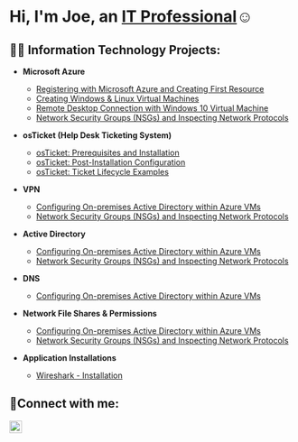<h1>Hi, I'm Joe, an <a href="https://linkedin.com/in/joe-simmons-jr/">IT Professional</a>☺</h1>

<h2>👨‍💻 Information Technology Projects:</h2>

- <b>Microsoft Azure</b>
  - [Registering with Microsoft Azure and Creating First Resource](https://github.com/joesimmonsIT/Microsoft-Azure)
  - [Creating Windows & Linux Virtual Machines](https://github.com/joesimmonsIT/Virtual-Machines-WND-LNX-)
  - [Remote Desktop Connection with Windows 10 Virtual Machine](https://github.com/joesimmonsIT/Remote-Desktop-Connection)
  - [Network Security Groups (NSGs) and Inspecting Network Protocols](https://github.com/joesimmonsIT/Traffic-Sources)
    
- <b>osTicket (Help Desk Ticketing System)</b>
  - [osTicket: Prerequisites and Installation](https://github.com/joesimmonsIT/osticket-prereqs)
  - [osTicket: Post-Installation Configuration](https://github.com/joesimmonsIT/post-install-config)
  - [osTicket: Ticket Lifecycle Examples](https://github.com/joshmadakorcc/ticket-lifecycle)

- <b>VPN</b>
  - [Configuring On-premises Active Directory within Azure VMs](https://github.com/joshmadakorcc/configure-ad)
  - [Network Security Groups (NSGs) and Inspecting Network Protocols](https://github.com/joshmadakorcc/azure-network-protocols)

- <b>Active Directory</b>
  - [Configuring On-premises Active Directory within Azure VMs](https://github.com/joshmadakorcc/configure-ad)
  - [Network Security Groups (NSGs) and Inspecting Network Protocols](https://github.com/joshmadakorcc/azure-network-protocols)
 
- <b>DNS</b>
  - [Configuring On-premises Active Directory within Azure VMs](https://github.com/joshmadakorcc/configure-ad)
  
 
- <b>Network File Shares & Permissions</b>
  - [Configuring On-premises Active Directory within Azure VMs](https://github.com/joshmadakorcc/configure-ad)
  - [Network Security Groups (NSGs) and Inspecting Network Protocols](https://github.com/joshmadakorcc/azure-network-protocols)
    
- <b>Application Installations</b>
  - [Wireshark - Installation](https://github.com/joesimmonsIT/Wireshark)



<h2>🤳Connect with me:</h2>

[<img align="left" alt="Joe | LinkedIn" width="22px" src="https://cdn.jsdelivr.net/npm/simple-icons@v3/icons/linkedin.svg" />][linkedin]

[linkedin]: https://linkedin.com/in/joe-simmons-jr/

